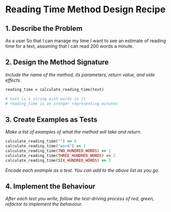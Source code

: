 # Reading Time Method Design Recipe

## 1. Describe the Problem

As a user
So that I can manage my time
I want to see an estimate of reading time for a text, assuming that I can read 200 words a minute.

## 2. Design the Method Signature

_Include the name of the method, its parameters, return value, and side effects._

```ruby
reading_time = calculate_reading_time(text)

# text is a string with words in it
# reading_time is an integer representing minutes
```

## 3. Create Examples as Tests

_Make a list of examples of what the method will take and return._

```ruby
calculate_reading_time("") => 0
calculate_reading_time("word") => 1
calculate_reading_time(TWO_HUNDRED_WORDS) => 1
calculate_reading_time(THREE_HUNDRED_WORDS) => 2
calculate_reading_time(SIX_HUNDRED_WORDS) => 3
```

_Encode each example as a test. You can add to the above list as you go._

## 4. Implement the Behaviour

_After each test you write, follow the test-driving process of red, green, refactor to implement the behaviour._

